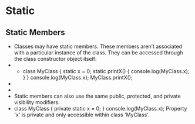 # Static
## Static Members
- Classes may have static members. These members aren’t associated with a particular instance of the class. They can be accessed through the class constructor object itself:
-
	- class MyClass {
	  static x = 0;
	  static printX() {
	    console.log(MyClass.x);
	  }
	  }
	  console.log(MyClass.x);
	  MyClass.printX();
-
-
- Static members can also use the same public, protected, and private visibility modifiers:
- class MyClass {
  private static x = 0;
  }
  console.log(MyClass.x);
  Property 'x' is private and only accessible within class 'MyClass'.